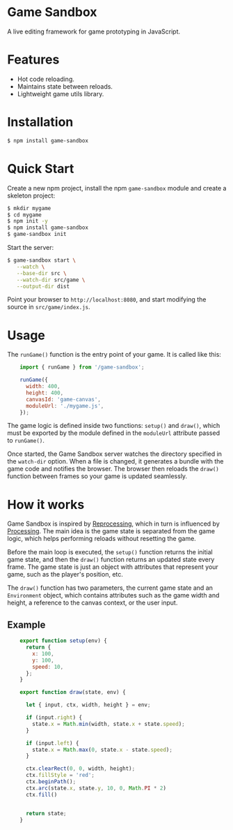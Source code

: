 
# Game Sandbox

A live editing framework for game prototyping in JavaScript.

# Features

  - Hot code reloading.
  - Maintains state between reloads.
  - Lightweight game utils library.


# Installation

```sh
$ npm install game-sandbox
```


# Quick Start

Create a new npm project, install the npm `game-sandbox` module and create a skeleton project:

```sh
$ mkdir mygame
$ cd mygame
$ npm init -y
$ npm install game-sandbox
$ game-sandbox init
```

Start the server:

```sh
$ game-sandbox start \
   --watch \
   --base-dir src \
   --watch-dir src/game \
   --output-dir dist
```

Point your browser to `http://localhost:8080`, and start modifying the source in `src/game/index.js`.

# Usage

The `runGame()` function is the entry point of your game. It is called like this:

```js
    import { runGame } from '/game-sandbox';

    runGame({
      width: 400,
      height: 400,
      canvasId: 'game-canvas',
      moduleUrl: './mygame.js',
    });
```

The game logic is defined inside two functions: `setup()` and `draw()`, which must be exported by the module defined in the `moduleUrl` attribute passed to `runGame()`.

Once started, the Game Sandbox server watches the directory specified in the `watch-dir` option. When a file is changed, it generates a bundle with the game code and notifies the browser. The browser then reloads the `draw()` function between frames so your game is updated seamlessly.

# How it works

Game Sandbox is inspired by [Reprocessing](https://github.com/Schmavery/reprocessing), which in turn is influenced by [Processing](https://processing.org/). The main idea is the game state is separated from the game logic, which helps performing reloads without resetting the game.

Before the main loop is executed, the `setup()` function returns the initial game state, and then the `draw()` function returns an updated state every frame. The game state is just an object with
attributes that represent your game, such as the player's position, etc.

The `draw()` function has two parameters, the current game state and an `Environment` object, which contains attributes such as the game width and height, a reference to the canvas context, or the
user input.

## Example

```js
    export function setup(env) {
      return {
        x: 100,
        y: 100,
        speed: 10,
      };
    }

    export function draw(state, env) {

      let { input, ctx, width, height } = env;

      if (input.right) {
        state.x = Math.min(width, state.x + state.speed);
      }

      if (input.left) {
        state.x = Math.max(0, state.x - state.speed);
      }

      ctx.clearRect(0, 0, width, height);
      ctx.fillStyle = 'red';
      ctx.beginPath();
      ctx.arc(state.x, state.y, 10, 0, Math.PI * 2)
      ctx.fill()


      return state;
    }
```

